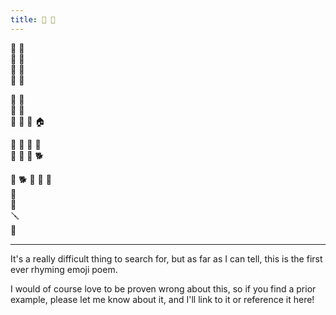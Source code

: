 ```yaml
---
title: 🐘 🐢
---
```


🐘 🐢  
🐘 🦊  
🐘 🐢  
🐘 🐂  

🐘 🐢  
🦄 🐁  
🐘 🦄 🦄 🏠

🐘 🦄 🏀 🐸  
🦄 🐘 🎷 🐕  

🎷 🐕 🐢 🦄 🥚  
🎻  
🧸  
🪛  
🦵

----

It's a really difficult thing to search for,
but as far as I can tell,
this is the first ever rhyming emoji poem.

I would of course love to be proven wrong about this,
so if you find a prior example,
please let me know about it,
and I'll link to it or reference it here!
